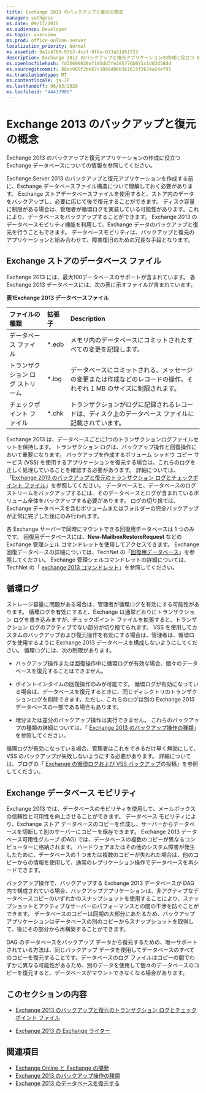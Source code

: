 ```yaml
---
title: Exchange 2013 のバックアップと復元の概念
manager: sethgros
ms.date: 09/17/2015
ms.audience: Developer
ms.topic: overview
ms.prod: office-online-server
localization_priority: Normal
ms.assetid: 9a1c4709-9313-4ccf-9f8a-673a51d51f23
description: Exchange 2013 のバックアップと復元アプリケーションの作成に役立つ Exchange データベースについての情報を参照してください。
ms.openlocfilehash: fd35699839af105dd3fe285776b071c1d03d58dd
ms.sourcegitcommit: 88ec988f2bb67c1866d06b361615f3674a24e795
ms.translationtype: MT
ms.contentlocale: ja-JP
ms.lasthandoff: 06/03/2020
ms.locfileid: "44437985"
---
```

# <a name="backup-and-restore-concepts-for-exchange-2013"></a>Exchange 2013 のバックアップと復元の概念

Exchange 2013 のバックアップと復元アプリケーションの作成に役立つ Exchange データベースについての情報を参照してください。
  
Exchange Server 2013 のバックアップと復元アプリケーションを作成する前に、Exchange データベースファイル構造について理解しておく必要があります。 Exchange ストアデータベースファイルを使用すると、ストア内のデータをバックアップし、必要に応じて後で復元することができます。 ディスク容量に制限がある場合は、管理者が循環ログを実装している可能性があります。これにより、データベースをバックアップすることができます。 Exchange 2013 のデータベースモビリティ機能を利用して、Exchange データのバックアップと復元を行うこともできます。 データベースモビリティは、バックアップと復元のアプリケーションと組み合わせて、障害復旧のための冗長な手段となります。

<a name="bk_exchangedatabases"> </a>

## <a name="exchange-store-database-files"></a>Exchange ストアのデータベース ファイル

Exchange 2013 には、最大100データベースのサポートが含まれています。 各 Exchange 2013 データベースには、次の表に示すファイルが含まれています。 
  
**表1Exchange 2013 データベースファイル**

|ファイルの種類|拡張子|Description|
|:-----|:-----|:-----|
|データベース ファイル  <br/> |\*.edb  <br/> |メモリ内のデータベースにコミットされたすべての変更を記録します。  <br/> |
|トランザクション ログ ストリーム  <br/> |\*.log  <br/> |データベースにコミットされる、メッセージの変更または作成などのレコードの操作。それぞれ 1 MB のサイズに制限されます。  <br/> |
|チェックポイント ファイル  <br/> |\*.chk  <br/> |トランザクションがログに記録されるレコードは、ディスク上のデータベース ファイルに記載されています。  <br/> |
   
Exchange 2013 は、データベースごとに1つのトランザクションログファイルセットを保持します。 トランザクション ログは、バックアップ操作と回復操作において重要になります。 バックアップを作成するボリューム シャドウ コピー サービス (VSS) を使用するアプリケーションを復元する場合は、これらのログを正しく処理していることを確認する必要があります。 詳細については、「[Exchange 2013 のバックアップと復元のトランザクション ログとチェックポイント ファイル](transaction-logs-and-checkpoint-files-for-backup-and-restore-in-exchange.md)」を参照してください。 データベースと、データベースのログ ストリームをバックアップするには、そのデータベースとログが含まれているボリューム全体をバックアップする必要があります。 ログの切り捨ては、Exchange データベースを含むボリュームまたはフォルダーの完全バックアップが正常に完了した後にのみ行われます。
  
各 Exchange サーバーで同時にマウントできる回復用データベースは 1 つのみです。 回復用データベースには、**New-MailboxRestoreRequest** などの Exchange 管理シェル コマンドレットを使用してアクセスできます。 Exchange 回復データベースの詳細については、TechNet の「[回復用データベース](https://technet.microsoft.com/library/dd876954%28v=exchg.150%29.aspx)」を参照してください。 Exchange 管理シェルコマンドレットの詳細については、TechNet の「 [exchange 2013 コマンドレット](https://technet.microsoft.com/library/bb124413.aspx)」を参照してください。 
  
## <a name="circular-logging"></a>循環ログ
<a name="bk_circularlogging"> </a>

ストレージ容量に問題がある場合は、管理者が循環ログを有効にする可能性があります。 循環ログを有効にすると、Exchange は通常どおりにトランザクション ログを書き込みますが、チェックポイント ファイルを拡張すると、トランザクション ログのアクティブでない部分が切り捨てられます。 VSS を使用してカスタムのバックアップおよび復元操作を有効にする場合は、管理者は、循環ログを使用するように Exchange 2013 データベースを構成しないようにしてください。 循環ログには、次の制限があります。 
  
- バックアップ操作または回復操作中に循環ログが有効な場合、個々のデータベースを復元することはできません。
    
- ポイントインタイムの回復操作のみが可能です。 循環ログが有効になっている場合は、データベースを復元するときに、同じディレクトリのトランザクションログを削除できます。ただし、これらのログは別の Exchange 2013 データベースの一部である場合もあります。 
    
- 増分または差分のバックアップ操作は実行できません。 これらのバックアップの種類の詳細については、「 [Exchange 2013 のバックアップ操作の種類](types-of-backup-operations-for-exchange-2013.md)」を参照してください。
    
循環ログが有効になっている場合、管理者はこれをできるだけ早く無効にして、VSS のバックアップが失敗しないようにする必要があります。 詳細については、ブログの「 [Exchange の循環ログおよび VSS バックアップ](https://blogs.technet.com/b/exchange/archive/2010/08/18/3410672.aspx)の投稿」を参照してください。 
  
## <a name="exchange-database-mobility"></a>Exchange データベース モビリティ
<a name="bk_exchangedatabasemobility"> </a>

Exchange 2013 では、データベースのモビリティを使用して、メールボックスの信頼性と可用性を向上させることができます。 データベース モビリティにより、Exchange ストア データベースのコピーを作成し、サーバーからデータベースを切断して別のサーバーにコピーを保存できます。 Exchange 2013 データベース可用性グループ (DAG) では、データベースの複数のコピーが異なるコンピューターに格納されます。 ハードウェアまたはその他のシステム障害が発生したために、データベースの 1 つまたは複数のコピーが失われた場合は、他のコピーからの情報を使用して、通常のレプリケーション操作でデータベースを再シードできます。
  
バックアップ操作で、バックアップする Exchange 2013 データベースが DAG 内で構成されている場合、バックアップアプリケーションは、非アクティブなデータベースコピーのいずれかのスナップショットを使用することにより、スナップショットとアクティブなサーバーのパフォーマンスとの間の干渉を防ぐことができます。 データベースのコピーは同期の大部分にあたるため、バックアップ アプリケーションはデータベースの別のコピーからスナップショットを取得して、後にその部分から再構築することができます。
  
DAG のデータベースをバックアップ データから復元するための、唯一サポートされている方法は、同じバックアップ データを使用してデータベースのすべてのコピーを復元することです。データベースのログ ファイルはコピーの間でわずかに異なる可能性があるため、別のデータを使用して個々のデータベースのコピーを復元すると、データベースがマウントできなくなる場合があります。
  
## <a name="in-this-section"></a>このセクションの内容
<a name="bk_inthissection"> </a>

- [Exchange 2013 のバックアップと復元のトランザクション ログとチェックポイント ファイル](transaction-logs-and-checkpoint-files-for-backup-and-restore-in-exchange.md)
    
- [Exchange 2013 の Exchange ライター](exchange-writer-in-exchange-2013.md)
    
## <a name="see-also"></a>関連項目

- [Exchange Online と Exchange の開発](../exchange-server-development.md) 
- [Exchange 2013 のバックアップ操作の種類](types-of-backup-operations-for-exchange-2013.md)
- [Exchange 2013 のデータベースを復元する](restoring-exchange-2013-databases.md)
    

